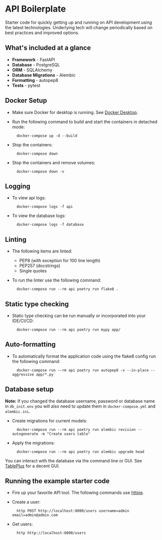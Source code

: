 # API Boilerplate

Starter code for quickly getting up and running on API development using the latest technologies. Underlying tech will change periodically based on best practices and improved options.

## What's included at a glance

* **Framework** - FastAPI
* **Database** - PostgreSQL
* **ORM** - SQLAlchemy
* **Database Migrations** - Alembic
* **Formatting** - autopep8
* **Tests** - pytest

## Docker Setup

* Make sure Docker for desktop is running. See [Docker Desktop](https://docs.docker.com/desktop/).
* Run the following command to build and start the containers in detached mode:

        docker-compose up -d --build

* Stop the containers:

        docker-compose down

* Stop the containers and remove volumes:

        docker-compose down -v

## Logging

* To view api logs:

        docker-compose logs -f api

* To view the database logs:

        docker-compose logs -f database

## Linting

* The following items are linted:

    - PEP8 (with exception for 100 line length)
    - PEP257 (docstrings)
    - Single quotes

* To run the linter use the following command:

        docker-compose run --rm api poetry run flake8 .

## Static type checking

* Static type checking can be run manually or incorporated into your IDE/CI/CD:

        docker-compose run --rm api poetry run mypy app/

## Auto-formatting

* To automatically format the application code using the flake8 config run the following command:

        docker-compose run --rm api poetry run autopep8 -v --in-place --aggressive app/*.py

## Database setup

**Note:** If you changed the database username, password or database name in `db_init.env` you will also need to update them in `docker-compose.yml` and `alembic.ini`.

* Create migrations for current models:

        docker-compose run --rm api poetry run alembic revision --autogenerate -m "Create users table"

* Apply the migrations:

        docker-compose run --rm api poetry run alembic upgrade head

You can interact with the database via the command line or GUI. See [TablePlus](https://tableplus.com/) for a decent GUI.

## Running the example starter code

* Fire up your favorite API tool. The following commands use [httpie](https://httpie.org/).
* Create a user:

        http POST http://localhost:8000/users username=admin email=admin@admin.com

* Get users:

        http http://localhost:8000/users
